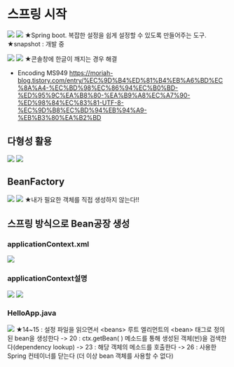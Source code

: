 # 스프링 시작
![](../image/Pasted%20image%2020240416094604.png)
![](../image/Pasted%20image%2020240416094611.png)
★Spring boot. 복잡한 설정을 쉽게 설정할 수 있도록 만들어주는 도구.
★snapshot : 개발 중

![](../image/Pasted%20image%2020240416102859.png)
![](../image/Pasted%20image%2020240416100423.png)
★콘솔창에 한글이 깨지는 경우 해결
- Encoding MS949
https://moriah-blog.tistory.com/entry/%EC%9D%B4%ED%81%B4%EB%A6%BD%EC%8A%A4-%EC%BD%98%EC%86%94%EC%B0%BD-%ED%95%9C%EA%B8%80-%EA%B9%A8%EC%A7%90-%ED%98%84%EC%83%81-UTF-8-%EC%9D%B8%EC%BD%94%EB%94%A9-%EB%B3%80%EA%B2%BD

## 다형성 활용
![](../image/Pasted%20image%2020240416103619.png)
![](../image/Pasted%20image%2020240416104613.png)




## BeanFactory
![](../image/Pasted%20image%2020240416110444.png)
![](../image/Pasted%20image%2020240416110842.png)
★내가 필요한 객체를 직접 생성하지 않는다!!


## 스프링 방식으로 Bean공장 생성
### applicationContext.xml
![](../image/Pasted%20image%2020240416112649.png)
### applicationContext설명
![](../image/Pasted%20image%2020240416113230.png)
![](../image/Pasted%20image%2020240416113830.png)

### HelloApp.java
![](../image/Pasted%20image%2020240416114431.png)
★14~15 : 설정 파일을 읽으면서 \<beans> 루트 엘리먼트의 \<bean> 태그로 정의된 bean을 생성한다 -> 20 : ctx.getBean( ) 메소드를 통해 생성된 객체(빈)을 검색한다(dependency lookup) -> 23 : 해당 객체의 메소드를 호출한다 -> 26 : 사용한 Spring 컨테이너를 닫는다 (더 이상 bean 객체를 사용할 수 없다)


